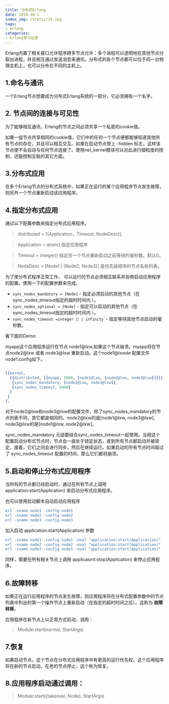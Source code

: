 ```yaml
---
title: 分布式Erlang
date: 2019-10-1
index_img: /static/15.jpg
tags: 
- erlang
categories:
- Erlang学习记录
---
```


Erlang内置了相关接口允许程序跨多节点允许：多个进程可以透明地在其他节点分裂出进程，并且相互通过发送消息来通讯。分布式的各个节点都可以位于同一台物理主机上，也可以分布在不同的主机上。

## 1.命名与通讯

一个Erlang节点想要成为分布式Erlang系统的一部分，它必须拥有一个名字。

## 2. 节点间的连接与可见性

为了能够相互通讯，Erlang的节点之间必须共享一个私密的cookie值。

如果一组节点共享相同的cookie值，它们中的任何一个节点便都能够知道其他所有节点的存在，并且可以相互交互。如果在启动节点带上 -hidden 标志，这样该节点便不会自动与任何节点连接了。使用net_kernel模块可以对此进行细粒度的控制，还能控制互联的其它方面。



## 3.分布式应用

在多个Erlang节点的分布式系统中，如果正在运行的某个应用程序节点发生故障，则另外一个节点重新启动该应用程序。

## 4.指定分布式应用

通过以下配置参数来指定分布式应用程序。

> distributed = [{Application，Timeout, NodeDesc}]
>

> Application = atom()  指定应用程序
>

> Timeout = integer()  指定另一个节点重新启动之前等待的毫秒数。默认0。
>

> NodeDesc = [Node1 | {Node2, Node3}]  是优先级顺序的节点名称列表。
>



为了使分布式程序正常工作， 可以运行的节点必须相互联系并协商启动应用程序的配置。使用一下的配置参数来完成。

- `sync_nodes_mandatory = [Node]` - 指定必须启动的其他节点（在sync_nodes_timeout指定的超时时间内 ）。
- `sync_nodes_optional = [Node]` - 指定可以启动的其他节点（在sync_nodes_timeout指定的超时时间内 ）。
- `sync_nodes_timeout =integer（）| infinity `- 指定等待其他节点启动的毫秒数。



看下面的Demo:

myapp这个应用程序运行在节点 node1@lxw,如果这个节点崩溃。myapp将在节点node2@lxw 或者 node3@lxw 重新启动。这个node1@lxwde 配置文件 node1.config如下。  

```erlang

[{kernel,
  [{distributed, [{myapp, 5000, [node1@lxw, {node2@lxw, node3@lxw}]}]},
   {sync_nodes_mandatory, [node2@lxw, node3@lxw]},
   {sync_nodes_timeout, 5000}
  ]
 }
].

```

对于node2@lxw和node3@lxw的配置文件，除了sync_nodes_mandatory的节点列表不同，其它都是相同的。node2@lxw的是[node1@lxw, node3@lxw], node3@lxw的是[node1@lxw, node2@lxw]。

sync_nodes_mandatory 元组要结合sync_nodes_timeout一起使用。当用这个配置启动分布式节点时，节点会一直处于锁定状态，直到所有节点都启动并被锁定，接着，它们之间会进行同步，然后在继续运行。如果启动的所有节点时间超过了 sync_nodes_timeout 配置的时间，那么它们都将崩溃。



## 5.启动和停止分布式应用程序



当所有的节点都已经启动时，通过在所有节点上调用 application:start(Application) 来启动分布式应用程序。

也可以使用启动脚本自动启动应用程序

```erlang
erl -sname node1 -config node1
erl -sname node2 -config node2
erl -sname node3 -config node3
```

加入启动 application:start(Application) 参数

```erlang
erl -sname node1 -config node1 -eval "application:start(Application)"
erl -sname node2 -config node2 -eval "application:start(Application)"
erl -sname node3 -config node3 -eval "application:start(Application)"
```

同样，需要在所有相关节点上调用 applicaiont:stop(Application) 来停止应用程序。

## 6.故障转移

如果正在运行应用程序的节点发生故障，则应用程序将在分布式配置参数中的节点列表中列出的第一个操作节点上重新启动（在指定的超时时间之后）。这称为 **故障转移**。

应用程序在新节点上以正常方式启动，调用：

> Module:start(normal, StartArgs)



## 7.恢复

如果启动节点，这个节点在分布式应用程序中有更高的运行优先权，这个应用程序将在新的节点启动，在老的节点停止，这个称为恢复。

## 8.应用程序启动通过调用：

> Module:start({takeover, Node}, StartArgs)



